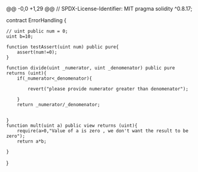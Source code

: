 @@ -0,0 +1,29 @@
// SPDX-License-Identifier: MIT
pragma solidity ^0.8.17;

contract ErrorHandling {

    // uint public num = 0;
    uint b=10;

    function testAssert(uint num) public pure{
        assert(num!=0);
    }

    function divide(uint _numerator, uint _denomenator) public pure returns (uint){
        if(_numerator<_denomenator){

            revert("please provide numerator greater than denomenator");

        }
        return _numerator/_denomenator;


    }
    function mult(uint a) public view returns (uint){
        require(a>0,"Value of a is zero , we don't want the result to be zero");
        return a*b;

    }

}

 
